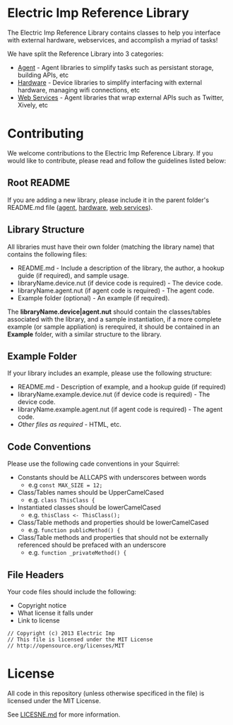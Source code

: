 Electric Imp Reference Library
==============================
The Electric Imp Reference Library contains classes to help you interface with external hardware, webservices, and accomplish a myriad of tasks!

We have split the Reference Library into 3 categories:

- [Agent](/agent) - Agent libraries to simplify tasks such as persistant storage, building APIs, etc
- [Hardware](/hardware) - Device libraries to simplify interfacing with external hardware, managing wifi connections, etc
- [Web Services](/webservices) - Agent libraries that wrap external APIs such as Twitter, Xively, etc

Contributing
============
We welcome contributions to the Electric Imp Reference Library. If you would like to contribute, please read and follow the guidelines listed below:

Root README
-----------
If you are adding a new library, please include it in the parent folder's README.md file ([agent](/agent/README.md), [hardware](/hardware/README.md), [web services](/webservices/README.md)).

Library Structure
-----------------
All libraries must have their own folder (matching the library name) that contains the following files:

- README.md - Include a description of the library, the author, a hookup guide (if required), and sample usage. 
- libraryName.device.nut (if device code is required) - The device code.
- libraryName.agent.nut (if agent code is required) - The agent code.
- Example folder (optional) - An example (if required).

The **libraryName.device|agent.nut** should contain the classes/tables associated with the library, and a sample instantiation, if a more complete example (or sample appliation) is rerequired, it should be contained in an **Example** folder, with a similar structure to the library. 

Example Folder
--------------
If your library includes an example, please use the following structure:

- README.md - Description of example, and a hookup guide (if required)
- libraryName.example.device.nut (if device code is required) - The device code.
- libraryName.example.agent.nut (if agent code is required) - The agent code.
- *Other files as required* - HTML, etc.

Code Conventions
----------------
Please use the following cade conventions in your Squirrel:

- Constants should be ALLCAPS with underscores between words 
  - e.g ```const MAX_SIZE = 12;```
- Class/Tables names should be UpperCamelCased 
  - e.g. ```class ThisClass {```
- Instantiated classes should be lowerCamelCased 
  - e.g. ```thisClass <- ThisClass();```
- Class/Table methods and properties should be lowerCamelCased
  - e.g. ```function publicMethod() {```
- Class/Table methods and properties that should not be externally referenced should be prefaced with an underscore 
  - e.g. ```function _privateMethod() {```

File Headers
------------
Your code files should include the following:

- Copyright notice
- What license it falls under
- Link to license

```
// Copyright (c) 2013 Electric Imp
// This file is licensed under the MIT License
// http://opensource.org/licenses/MIT
```

License
=======
All code in this repository (unless otherwise specificed in the file) is licensed under the MIT License.

See [LICESNE.md](/LICENSE.md) for more information.
